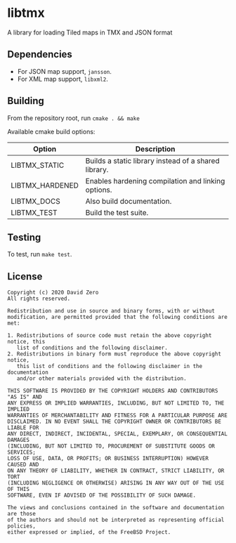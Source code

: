 # libtmx

A library for loading Tiled maps in TMX and JSON format

## Dependencies

- For JSON map support, `jansson`.
- For XML map support, `libxml2`.

## Building

From the repository root, run `cmake . && make`

Available cmake build options:

Option           | Description
---------------- | -----------
LIBTMX\_STATIC   | Builds a static library instead of a shared library.
LIBTMX\_HARDENED | Enables hardening compilation and linking options.
LIBTMX\_DOCS     | Also build documentation.
LIBTMX\_TEST     | Build the test suite.

## Testing

To test, run `make test`.

## License

    Copyright (c) 2020 David Zero
    All rights reserved.

    Redistribution and use in source and binary forms, with or without
    modification, are permitted provided that the following conditions are met:

    1. Redistributions of source code must retain the above copyright notice, this
       list of conditions and the following disclaimer.
    2. Redistributions in binary form must reproduce the above copyright notice,
       this list of conditions and the following disclaimer in the documentation
       and/or other materials provided with the distribution.

    THIS SOFTWARE IS PROVIDED BY THE COPYRIGHT HOLDERS AND CONTRIBUTORS "AS IS" AND
    ANY EXPRESS OR IMPLIED WARRANTIES, INCLUDING, BUT NOT LIMITED TO, THE IMPLIED
    WARRANTIES OF MERCHANTABILITY AND FITNESS FOR A PARTICULAR PURPOSE ARE
    DISCLAIMED. IN NO EVENT SHALL THE COPYRIGHT OWNER OR CONTRIBUTORS BE LIABLE FOR
    ANY DIRECT, INDIRECT, INCIDENTAL, SPECIAL, EXEMPLARY, OR CONSEQUENTIAL DAMAGES
    (INCLUDING, BUT NOT LIMITED TO, PROCUREMENT OF SUBSTITUTE GOODS OR SERVICES;
    LOSS OF USE, DATA, OR PROFITS; OR BUSINESS INTERRUPTION) HOWEVER CAUSED AND
    ON ANY THEORY OF LIABILITY, WHETHER IN CONTRACT, STRICT LIABILITY, OR TORT
    (INCLUDING NEGLIGENCE OR OTHERWISE) ARISING IN ANY WAY OUT OF THE USE OF THIS
    SOFTWARE, EVEN IF ADVISED OF THE POSSIBILITY OF SUCH DAMAGE.

    The views and conclusions contained in the software and documentation are those
    of the authors and should not be interpreted as representing official policies,
    either expressed or implied, of the FreeBSD Project.
